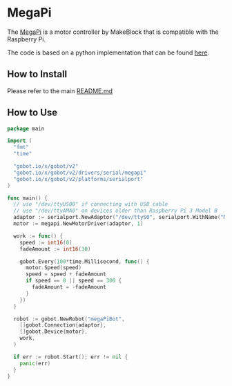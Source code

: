 # MegaPi

The [MegaPi](http://learn.makeblock.com/en/megapi/) is a motor controller by MakeBlock that is compatible with the
Raspberry Pi.

The code is based on a python implementation that can be found [here](https://github.com/Makeblock-official/PythonForMegaPi).

## How to Install

Please refer to the main [README.md](https://github.com/hybridgroup/gobot/blob/release/README.md)

## How to Use

```go
package main

import (
  "fmt"
  "time"

  "gobot.io/x/gobot/v2"
  "gobot.io/x/gobot/v2/drivers/serial/megapi"
  "gobot.io/x/gobot/v2/platforms/serialport"
)

func main() {
  // use "/dev/ttyUSB0" if connecting with USB cable
  // use "/dev/ttyAMA0" on devices older than Raspberry Pi 3 Model B
  adaptor := serialport.NewAdaptor("/dev/ttyS0", serialport.WithName("MegaPi"))
  motor := megapi.NewMotorDriver(adaptor, 1)

  work := func() {
    speed := int16(0)
    fadeAmount := int16(30)

    gobot.Every(100*time.Millisecond, func() {
      motor.Speed(speed)
      speed = speed + fadeAmount
      if speed == 0 || speed == 300 {
        fadeAmount = -fadeAmount
      }
    })
  }

  robot := gobot.NewRobot("megaPiBot",
    []gobot.Connection{adaptor},
    []gobot.Device{motor},
    work,
  )

  if err := robot.Start(); err != nil {
    panic(err)
  }
}
```
